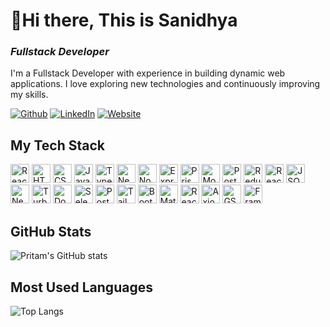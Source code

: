 # 👋Hi there, This is Sanidhya
### <em>Fullstack Developer</em>
I'm a Fullstack Developer with experience in building dynamic web applications. I love exploring new technologies and continuously improving my skills. 
<p>
  <a href="mailto:singhsanidhya741@gmail.com" target="_blank"><img alt="Github" src="https://img.shields.io/badge/Gmail-%2312100E.svg?&style=for-the-badge&logo=Gmail&logoColor=white" /></a> 
  <a href="https://www.linkedin.com/in/sanidhyasingh0101/" target="_blank"><img alt="LinkedIn" src="https://img.shields.io/badge/linkedin-%230077B5.svg?&style=for-the-badge&logo=linkedin&logoColor=white" /></a> 
  <a href="https://portfolio-website-xi-ebon.vercel.app/" target="_blank"><img alt="Website" src="https://img.shields.io/badge/Website-000000.svg?&style=for-the-badge&logo=Google-chrome&logoColor=white&backgroundColor=black" /></a>
</p>

## My Tech Stack
<p>
  <img alt="React" src="https://img.shields.io/badge/-React-45b8d8?style=flat-square&logo=react&logoColor=white" height="30px" />
<img alt="HTML" src="https://img.shields.io/badge/-HTML-E34F26?style=flat-square&logo=html5&logoColor=white" height="30px" />
<img alt="CSS" src="https://img.shields.io/badge/-CSS-1572B6?style=flat-square&logo=css3&logoColor=white" height="30px" />
<img alt="JavaScript" src="https://img.shields.io/badge/-JavaScript-F7DF1E?style=flat-square&logo=javascript&logoColor=black" height="30px" />
<img alt="TypeScript" src="https://img.shields.io/badge/-TypeScript-3178C6?style=flat-square&logo=typescript&logoColor=white" height="30px" />
<img alt="Next JS" src="https://img.shields.io/badge/-Next%20JS-000000?style=flat-square&logo=next.js&logoColor=white" height="30px" />
<img alt="Node.js" src="https://img.shields.io/badge/-Node.js-339933?style=flat-square&logo=node.js&logoColor=white" height="30px" />
<img alt="Express" src="https://img.shields.io/badge/-Express-000000?style=flat-square&logo=express&logoColor=white" height="30px" />
<img alt="Prisma" src="https://img.shields.io/badge/-Prisma-2D3748?style=flat-square&logo=prisma&logoColor=white" height="30px" />
<img alt="MongoDB" src="https://img.shields.io/badge/-MongoDB-47A248?style=flat-square&logo=mongodb&logoColor=white" height="30px" />
<img alt="PostgreSQL" src="https://img.shields.io/badge/-PostgreSQL-336791?style=flat-square&logo=postgresql&logoColor=white" height="30px" />
<img alt="Redux" src="https://img.shields.io/badge/-Redux-764ABC?style=flat-square&logo=redux&logoColor=white" height="30px" />
<img alt="React Query" src="https://img.shields.io/badge/-React%20Query-FF4154?style=flat-square&logo=react-query&logoColor=white" height="30px" />
<img alt="JSON Web Tokens" src="https://img.shields.io/badge/-JSON%20Web%20Tokens-000000?style=flat-square&logo=json-web-tokens&logoColor=white" height="30px" />
<img alt="NextAuth" src="https://img.shields.io/badge/-NextAuth-000000?style=flat-square&logo=nextauth.js&logoColor=white" height="30px" />
<img alt="Turborepo" src="https://img.shields.io/badge/-Turborepo-E3E3E3?style=flat-square&logo=turborepo&logoColor=black" height="30px" />
<img alt="Docker" src="https://img.shields.io/badge/-Docker-2496ED?style=flat-square&logo=docker&logoColor=white" height="30px" />
<img alt="Selenium" src="https://img.shields.io/badge/-selenium-%43B02A?style=for-the-badge&logo=selenium&logoColor=white" height="30px" />
<img alt="Postman" src="https://img.shields.io/badge/-Postman-FF6C37?style=flat-square&logo=postman&logoColor=white" height="30px" />
<img alt="Tailwind CSS" src="https://img.shields.io/badge/-Tailwind%20CSS-06B6D4?style=flat-square&logo=tailwind-css&logoColor=white" height="30px" />
<img alt="Bootstrap" src="https://img.shields.io/badge/-Bootstrap-7952B3?style=flat-square&logo=bootstrap&logoColor=white" height="30px" />
<img alt="Material-UI" src="https://img.shields.io/badge/-Material--UI-0081CB?style=flat-square&logo=mui&logoColor=white" height="30px" />
<img alt="React Icons" src="https://img.shields.io/badge/-React%20Icons-61DAFB?style=flat-square&logo=react-icons&logoColor=white" height="30px" />
<img alt="Axios" src="https://img.shields.io/badge/-Axios-5A29E4?style=flat-square&logo=axios&logoColor=white" height="30px" />
<img alt="GSAP" src="https://img.shields.io/badge/-GSAP-88CE02?style=flat-square&logo=greensock&logoColor=white" height="30px" />
<img alt="Framer Motion" src="https://img.shields.io/badge/-Framer%20Motion-0055FF?style=flat-square&logo=framer&logoColor=white" height="30px" />
</p>

## GitHub Stats
![Pritam's GitHub stats](https://github-readme-stats.vercel.app/api?username=sanidhyasin&show_icons=true&theme=radical)

## Most Used Languages
![Top Langs](https://github-readme-stats.vercel.app/api/top-langs/?username=sanidhyasin&layout=compact&theme=radical)
